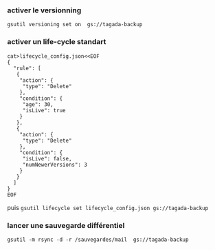### activer le versionning 
`gsutil versioning set on  gs://tagada-backup`

### activer un life-cycle standart
```
cat>lifecycle_config.json<<EOF 
{
  "rule": [
   {
    "action": {
     "type": "Delete"
    },
    "condition": {
     "age": 30,
     "isLive": true
    }
   },
   {
    "action": {
     "type": "Delete"
    },
    "condition": {
     "isLive": false,
     "numNewerVersions": 3
    }
   }
  ]
}
EOF
``` 
puis
`gsutil lifecycle set lifecycle_config.json gs://tagada-backup`

### lancer une sauvegarde différentiel

`gsutil -m rsync -d -r /sauvegardes/mail  gs://tagada-backup`
